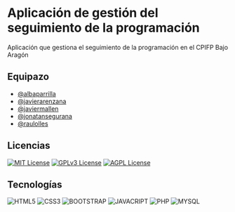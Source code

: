# Aplicación de gestión del seguimiento de la programación

Aplicación que gestiona el seguimiento de la programación en el CPIFP Bajo Aragón

## Equipazo

- [@albaparrilla](https://github.com/AlbaParrilla)
- [@javierarenzana](https://github.com/jarenzana)
- [@javiermallen](https://www.github.com/javiermallen)
- [@jonatansegurana](https://github.com/JonatanCPIFP)
- [@raulolles](https://github.com/olles)

## Licencias

[![MIT License](https://img.shields.io/badge/License-MIT-green.svg)](https://choosealicense.com/licenses/mit/)
[![GPLv3 License](https://img.shields.io/badge/License-GPL%20v3-yellow.svg)](https://opensource.org/licenses/)
[![AGPL License](https://img.shields.io/badge/license-AGPL-blue.svg)](http://www.gnu.org/licenses/agpl-3.0)

## Tecnologías

![HTML5](https://img.shields.io/badge/HTML5-E34F26?style=for-the-badge&logo=html5&logoColor=white)
![CSS3](https://img.shields.io/badge/CSS3-1572B6?style=for-the-badge&logo=css3&logoColor=white)
![BOOTSTRAP](https://img.shields.io/badge/Bootstrap-563D7C?style=for-the-badge&logo=bootstrap&logoColor=white)
![JAVACRIPT](https://img.shields.io/badge/JavaScript-F7DF1E?style=for-the-badge&logo=javascript&logoColor=black)
![PHP](https://img.shields.io/badge/PHP-777BB4?style=for-the-badge&logo=php&logoColor=white)
![MYSQL](https://img.shields.io/badge/MySQL-00000F?style=for-the-badge&logo=mysql&logoColor=white)
